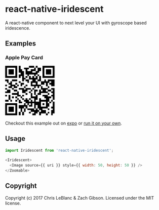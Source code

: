 # react-native-iridescent
A react-native component to next level your UI with gyroscope based iridescence.

## Examples

### Apple Pay Card

![Expo QR Code](examples/ApplePayCard/qr.png)

Checkout this example out on [expo](https://exp.host/@elevenfooteleven/ApplePayCard) or [run it on your own](examples/ApplePayCard).

## Usage

```javascript
import Iridescent from 'react-native-iridescent';
```

```javascript
<Iridescent>
  <Image source={{ uri }} style={{ width: 50, height: 50 }} />
</Zoomable>
```


## Copyright
Copyright (c) 2017 Chris LeBlanc & Zach Gibson. Licensed under the MIT license.
